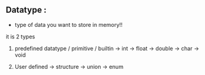 ## Datatype :
- type of data you want to store in memory!!

it is 2 types 
1. predefined datatype / primitive / builtin
-> int
-> float
-> double
-> char
-> void

2. User defined
-> structure
-> union
-> enum


